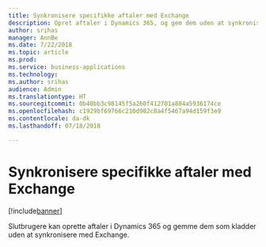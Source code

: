 ```yaml
---
title: Synkronisere specifikke aftaler med Exchange
description: Opret aftaler i Dynamics 365, og gem dem uden at synkronisere med Exchange
author: srihas
manager: AnnBe
ms.date: 7/22/2018
ms.topic: article
ms.prod: 
ms.service: business-applications
ms.technology: 
ms.author: srihas
audience: Admin
ms.translationtype: HT
ms.sourcegitcommit: 0b40bb3c98145f5a260f412701a884a5936174ce
ms.openlocfilehash: c1929bf69766c210d982c8a4f5467a94d159f3e9
ms.contentlocale: da-dk
ms.lasthandoff: 07/18/2018

---
```

# <a name="sync-specific-appointments-to-exchange"></a>Synkronisere specifikke aftaler med Exchange


[!include[banner](../../includes/banner.md)]

Slutbrugere kan oprette aftaler i Dynamics 365 og gemme dem som kladder uden at synkronisere med Exchange.

